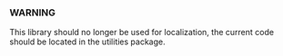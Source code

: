 ### WARNING

This library should no longer be used for localization, the current code should be located in the utilities package.
